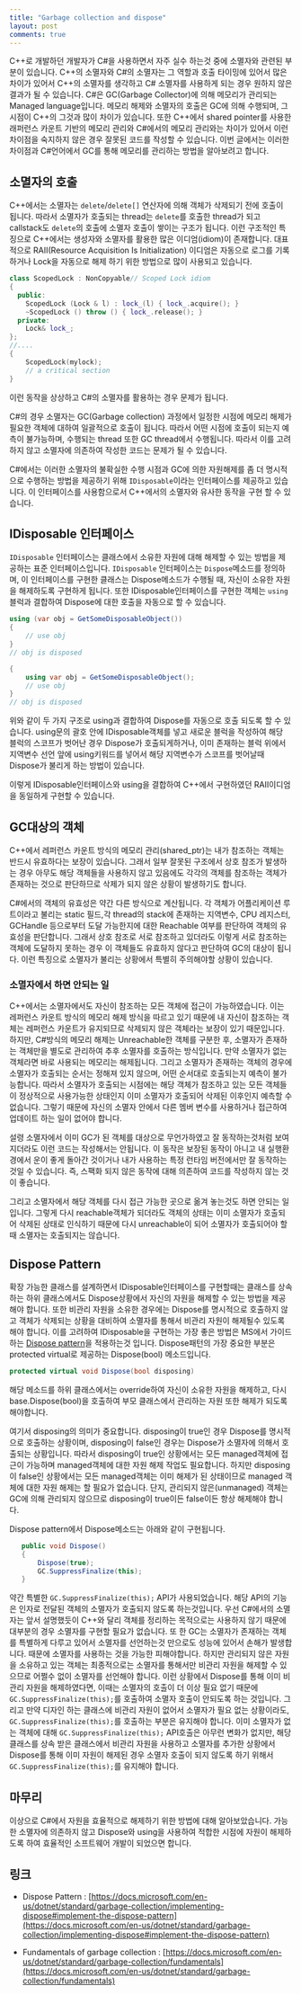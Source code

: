 ```yaml
---
title: "Garbage collection and dispose"
layout: post
comments: true
---
```

C++로 개발하던 개발자가 C#을 사용하면서 자주 실수 하는것 중에 소멸자와 관련된 부분이 있습니다. C++의 소멸자와 C#의 소멸자는 그 역할과 호출 타이밍에 있어서 많은 차이가 있어서 C++의 소멸자를 생각하고 C# 소멸자를 사용하게 되는 경우 원하지 않은 결과가 될 수 있습니다. C#은 GC(Garbage Collector)에 의해 메모리가 관리되는 Managed language입니다. 메모리 해제와 소멸자의 호출은 GC에 의해 수행되며, 그 시점이 C++의 그것과 많이 차이가 있습니다. 또한 C++에서 shared pointer를 사용한 래퍼런스 카운트 기반의 메모리 관리와 C#에서의 메모리 관리와는 차이가 있어서 이런 차이점을 숙지하지 않은 경우 잘못된 코드를 작성할 수 있습니다. 이번 글에서는 이러한 차이점과 C#언어에서 GC를 통해 메모리를 관리하는 방법을 알아보려고 합니다.


## 소멸자의 호출
 C++에서는 소멸자는 `delete`/`delete[]` 연산자에 의해 객체가 삭제되기 전에 호출이 됩니다. 따라서 소멸자가 호출되는 thread는 `delete`를 호출한 thread가 되고 callstack도 `delete`의 호출에 소멸자 호출이 쌓이는 구조가 됩니다. 이런 구조적인 특징으로 C++에서는 생성자와 소멸자를 활용한 많은 이디엄(idiom)이 존재합니다. 대표적으로 RAII(Resource Acquisition Is Initialization) 이디엄은 자동으로 로그를 기록하거나 Lock을 자동으로 해제 하기 위한 방법으로 많이 사용되고 있습니다.

```c++
class ScopedLock : NonCopyable// Scoped Lock idiom
{
  public:
    ScopedLock (Lock & l) : lock_(l) { lock_.acquire(); }
    ~ScopedLock () throw () { lock_.release(); } 
  private:
    Lock& lock_;
};
//....
{
    ScopedLock(mylock);
    // a critical section
}
```
이런 동작을 상상하고 C#의 소멸자를 활용하는 경우 문제가 됩니다. 

C#의 경우 소멸자는 GC(Garbage collection) 과정에서 일정한 시점에 메모리 해제가 필요한 객체에 대하여 일괄적으로 호출이 됩니다. 따라서 어떤 시점에 호출이 되는지 예측이 불가능하며, 수행되는 thread 또한 GC thread에서 수행됩니다. 따라서 이를 고려하지 않고 소멸자에 의존하여 작성한 코드는 문제가 될 수 있습니다.

C#에서는 이러한 소멸자의 불확실한 수행 시점과 GC에 의한 자원해제를 좀 더 명시적으로 수행하는 방법을 제공하기 위해 `IDisposable`이라는 인터페이스를 제공하고 있습니다. 이 인터페이스를 사용함으로서 C++에서의 소멸자와 유사한 동작을 구현 할 수 있습니다.

## IDisposable 인터페이스
 `IDisposable` 인터페이스는 클래스에서 소유한 자원에 대해 해제할 수 있는 방법을 제공하는 표준 인터페이스입니다.
 `IDisposable` 인터페이스는 `Dispose`메소드를 정의하며, 이 인터페이스를 구현한 클래스는 Dispose메소드가 수행될 때, 자신이 소유한 자원을 해제하도록 구현하게 됩니다. 또한 IDisposable인터페이스를 구현한 객체는 `using` 블럭과 결합하여 Dispose에 대한 호출을 자동으로 할 수 있습니다.

 ```c#
 using (var obj = GetSomeDisposableObject())
 {
     // use obj 
 }
 // obj is disposed

 {
     using var obj = GetSomeDisposableObject();
     // use obj
 }
 // obj is disposed
 ```
 위와 같이 두 가지 구조로 using과 결합하여 Dispose를 자동으로 호출 되도록 할 수 있습니다. using문의 괄호 안에 IDisposable객체를 넣고 새로운 블럭을 작성하여 해당 블럭의 스코프가 벗어난 경우 Dispose가 호출되게하거나, 이미 존재하는 블럭 위에서 지역변수 선언 앞에 using키워드를 넣어서 해당 지역변수가 스코프를 벗어날때 Dispose가 불리게 하는 방법이 있습니다.

 이렇게 IDisposable인터페이스와 using을 결합하여 C++에서 구현하였던 RAII이디엄을 동일하게 구현할 수 있습니다.


## GC대상의 객체
C++에서 레퍼런스 카운트 방식의 메모리 관리(shared_ptr)는 내가 참조하는 객체는 반드시 유효하다는 보장이 있습니다. 그래서 일부 잘못된 구조에서 상호 참조가 발생하는 경우 아무도 해당 객체들을 사용하지 않고 있음에도 각각의 객체를 참조하는 객체가 존재하는 것으로 판단하므로 삭제가 되지 않은 상황이 발생하기도 합니다. 

C#에서의 객체의 유효성은 약간 다른 방식으로 계산됩니다. 각 객체가 어플리케이션 루트이라고 불리는 static 필드,각 thread의 stack에 존재하는 지역변수, CPU 레지스터, GCHandle 등으로부터 도달 가능한지에 대한 Reachable 여부를 판단하여 객체의 유효성을 판단합니다. 그래서 상호 참조로 서로 참조하고 있더라도 이렇게 서로 참조하는 객체에 도달하지 못하는 경우 이 객체들도 유효하지 않다고 판단하여 GC의 대상이 됩니다.
이런 특징으로 소멸자가 불리는 상황에서 특별히 주의해야할 상황이 있습니다.

### 소멸자에서 하면 안되는 일
C++에서는 소멸자에서도 자신이 참조하는 모든 객체에 접근이 가능하였습니다. 이는 레퍼런스 카운트 방식의 메모리 해제 방식을 따르고 있기 때문에 내 자신이 참조하는 객체는 레퍼런스 카운트가 유지되므로 삭제되지 않은 객체라는 보장이 있기 때문입니다. 하지만, C#방식의 메모리 해제는 Unreachable한 객체를 구분한 후, 소멸자가 존재하는 객체만을 별도로 관리하여 추후 소멸자를 호출하는 방식입니다. 만약 소멸자가 없는 객체라면 바로 사용되는 메모리는 해제됩니다. 그리고 소멸자가 존재하는 객체의 경우에 소멸자가 호출되는 순서는 정해져 있지 않으며, 어떤 순서대로 호출되는지 예측이 불가능합니다. 따라서 소멸자가 호출되는 시점에는 해당 객체가 참조하고 있는 모든 객체들이 정상적으로 사용가능한 상태인지 이미 소멸자가 호출되어 삭제된 이후인지 예측할 수 없습니다. 그렇기 때문에 자신의 소멸자 안에서 다른 멤버 변수를 사용하거나 접근하여 업데이트 하는 일이 없어야 합니다.

설령 소멸자에서 이미 GC가 된 객체를 대상으로 무언가하였고 잘 동작하는것처럼 보여지더라도 이런 코드는 작성해서는 안됩니다. 이 동작은 보장된 동작이 아니고 내 실행환경에서 운이 좋게 돌아간 것이거나 내가 사용하는 특정 런타임 버전에서만 잘 동작하는 것일 수 있습니다. 즉, 스팩화 되지 않은 동작에 대해 의존하여 코드를 작성하지 않는 것이 좋습니다.

그리고 소멸자에서 해당 객체를 다시 접근 가능한 곳으로 옮겨 놓는것도 하면 안되는 일입니다. 그렇게 다시 reachable객체가 되더라도 객체의 상태는 이미 소멸자가 호출되어 삭제된 상태로 인식하기 때문에 다시 unreachable이 되어 소멸자가 호출되어야 할때 소멸자는 호출되지는 않습니다.

## Dispose Pattern
 확장 가능한 클래스를 설계하면서 IDisposable인터페이스를 구현할때는 클래스를 상속하는 하위 클래스에서도 Dispose상황에서 자신의 자원을 해제할 수 있는 방법을 제공해야 합니다. 또한 비관리 자원을 소유한 경우에는 Dispose를 명시적으로 호출하지 않고 객체가 삭제되는 상황을 대비하여 소멸자를 통해서 비관리 자원이 해제될수 있도록 해야 합니다. 이를 고려하여 IDisposable을 구현하는 가장 좋은 방법은 MS에서 가이드 하는 [Dispose pattern](https://docs.microsoft.com/en-us/dotnet/standard/garbage-collection/implementing-dispose#implement-the-dispose-pattern)을 적용하는것 입니다. Dispose패턴의 가장 중요한 부분은 protected virtual로 제공하는 Dispose(bool) 메소드입니다.
 ```c#
 protected virtual void Dispose(bool disposing)
 ```
 해당 메소드를 하위 클래스에서는 override하여 자신이 소유한 자원을 해제하고, 다시 base.Dispose(bool)을 호출하여 부모 클래스에서 관리하는 자원 또한 해제가 되도록 해야합니다.

 여기서 disposing의 의미가 중요합니다. disposing이 true인 경우 Dispose를 명시적으로 호출하는 상황이며, disposing이 false인 경우는 Dispose가 소멸자에 의해서 호출되는 상황입니다. 따라서 disposing이 true인 상황에서는 모든 managed객체에 접근이 가능하며 managed객체에 대한 자원 해제 작업도 필요합니다. 하지만 disposing이 false인 상황에서는 모든 managed객체는 이미 해제가 된 상태이므로 managed 객체에 대한 자원 해제는 할 필요가 없습니다. 단지, 관리되지 않은(unmanaged) 객체는 GC에 의해 관리되지 않으므로 disposing이 true이든 false이든 항상 해제해야 합니다.

Dispose pattern에서 Dispose메소드는 아래와 같이 구현됩니다.
 ```c#
    public void Dispose()
    {
        Dispose(true);
        GC.SuppressFinalize(this);
    }
 ```
 약간 특별한 `GC.SuppressFinalize(this);` API가 사용되었습니다. 해당 API의 기능은 인자로 전달된 객체의 소멸자가 호출되지 않도록 하는것입니다. 우선 C#에서의 소멸자는 앞서 설명했듯이 C++와 달리 객체를 정리하는 목적으로는 사용하지 않기 때문에 대부분의 경우 소멸자를 구현할 필요가 없습니다. 또 한 GC는 소멸자가 존재하는 객체를 특별하게 다루고 있어서 소멸자를 선언하는것 만으로도 성능에 있어서 손해가 발생합니다. 때문에 소멸자를 사용하는 것을 가능한 피해야합니다. 하지만 관리되지 않은 자원을 소유하고 있는 객체는 최종적으로는 소멸자를 통해서만 비관리 자원을 해제할 수 있으므로 어쩔수 없이 소멸자를 선언해야 합니다. 이런 상황에서 Dispose를 통해 이미 비관리 자원을 해제하였다면, 이때는 소멸자의 호출이 더 이상 필요 없기 때문에 `GC.SuppressFinalize(this);`를 호출하여 소멸자 호출이 안되도록 하는 것입니다.
그리고 만약 디자인 하는 클래스에 비관리 자원이 없어서 소멸자가 필요 없는 상황이라도, `GC.SuppressFinalize(this);`를 호출하는 부분은 유지해야 합니다. 이미 소멸자가 없는 객체에 대해 `GC.SuppressFinalize(this);` API호출은 아무런 변화가 없지만, 해당 클래스를 상속 받은 클래스에서 비관리 자원을 사용하고 소멸자를 추가한 상황에서 Dispose를 통해 이미 자원이 해제된 경우 소멸자 호출이 되지 않도록 하기 위해서 `GC.SuppressFinalize(this);`를 유지해야 합니다.

## 마무리
 이상으로 C#에서 자원을 효율적으로 해제하기 위한 방법에 대해 알아보았습니다. 가능한 소멸자에 의존하지 않고 Dispose와 using을 사용하여 적합한 시점에 자원이 해제하도록 하여 효율적인 소프트웨어 개발이 되었으면 합니다.


## 링크
 * Dispose Pattern : [https://docs.microsoft.com/en-us/dotnet/standard/garbage-collection/implementing-dispose#implement-the-dispose-pattern](https://docs.microsoft.com/en-us/dotnet/standard/garbage-collection/implementing-dispose#implement-the-dispose-pattern)

 * Fundamentals of garbage collection : [https://docs.microsoft.com/en-us/dotnet/standard/garbage-collection/fundamentals](https://docs.microsoft.com/en-us/dotnet/standard/garbage-collection/fundamentals)

 